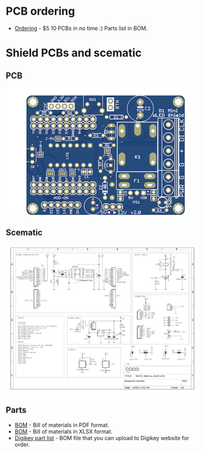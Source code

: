 # PCB ordering
-   [Ordering](https://www.pcbway.com/project/shareproject/WLED_wemos_shield.html) - $5 10 PCBs in no time :) Parts list in BOM.
# Shield PCBs and scematic
## PCB
![PCB](/resources/WLED_Wemos_top.png)
## Scematic
<a href="https://github.com/srg74/WLED-wemos-shield/blob/master/resources/schematic.pdf">![Schematic](/resources/schematic.jpg)</a>
## Parts
-   [BOM](https://github.com/srg74/WLED-wemos-shield/blob/master/resources/BOM.pdf) - Bill of materials in PDF format.
-   [BOM](https://github.com/srg74/WLED-wemos-shield/blob/master/resources/BOM.xlsx) - Bill of materials in XLSX format.
-   [Digikey part list](https://github.com/srg74/WLED-wemos-shield/blob/master/resources/WLED_Wemos_shield_Digikey.csv) - BOM file that you can upload to Digikey website for order.
